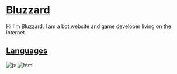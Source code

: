 
# [Bluzzard](https://github.com/BluzzardTheWizard)

Hi I'm Bluzzard. I am a bot,website and game developer living on the internet.

## [Languages](https://github.com/BluzzardTheWizard)
 ![js](https://img.shields.io/badge/JavaScript-000000?style=for-the-badge&logo=javascript&logoColor=346eeb&labelColor=346eebE)
 ![html](https://img.shields.io/badge/HTML-000000?style=for-the-badge&logo=html5&logoColor=346eebE&labelColor=346eebE)

